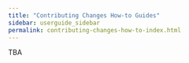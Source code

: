 ```yaml
---
title: "Contributing Changes How-to Guides"
sidebar: userguide_sidebar
permalink: contributing-changes-how-to-index.html
---
```


TBA

